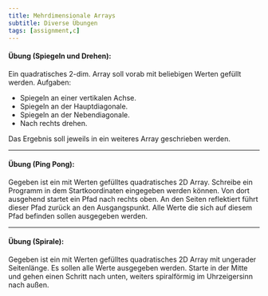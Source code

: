 ```yaml
---
title: Mehrdimensionale Arrays
subtitle: Diverse Übungen
tags: [assignment,c]
---
```




#### **Übung (Spiegeln und Drehen):**

Ein quadratisches 2-dim. Array soll vorab mit beliebigen Werten gefüllt werden. Aufgaben:

- Spiegeln an einer vertikalen Achse. 
- Spiegeln an der Hauptdiagonale.
- Spiegeln an der Nebendiagonale.
- Nach rechts drehen.

Das Ergebnis soll jeweils in ein weiteres Array geschrieben werden.



---

#### **Übung (Ping Pong):**

Gegeben ist ein mit Werten gefülltes quadratisches 2D Array.
Schreibe ein Programm in dem Startkoordinaten eingegeben werden können. Von dort ausgehend startet ein Pfad nach rechts oben. An den Seiten reflektiert führt dieser Pfad zurück an den Ausgangspunkt.
Alle Werte die sich auf diesem Pfad befinden sollen ausgegeben werden.



---

#### **Übung (Spirale):**

Gegeben ist ein mit Werten gefülltes quadratisches 2D Array mit ungerader Seitenlänge. Es sollen alle Werte ausgegeben werden. Starte in der Mitte und gehen einen Schritt nach unten, weiters spiralförmig im Uhrzeigersinn nach außen.


